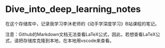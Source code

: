 # Dive_into_deep_learning_notes
在这个存储库中，记录我学习李沐老师的《动手学深度学习》B站课程的笔记。

注意：Github的Markdown文档无法查看LaTeX公式，因此，若想查看LaTeX公式，请把存储库克隆到本地，在本地用vscode来查看。